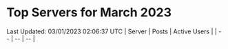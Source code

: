 # Top Servers for March 2023
Last Updated: 03/01/2023 02:06:37 UTC
| Server | Posts | Active Users |
| -- | -- | -- |
